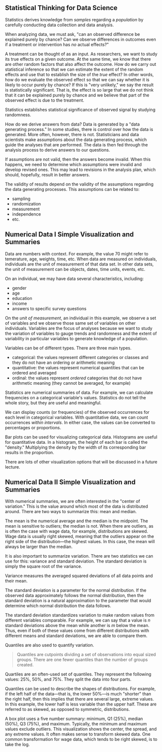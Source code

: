## Statistical Thinking for Data Science

Statistics derives knowledge from *samples* regarding a *population* by
carefully conducting data collection and data analysis.

When analyzing data, we must ask, "can an observed difference be explained
purely by chance? Can we observe differences in outcomes even if a treatment
or intervention has *no* actual effects?"

A treatment can be thought of as an input. As researchers, we want to study its
true effects on a given outcome. At the same time, we know that there are other
random factors that also affect the outcome. How do we carry out statistical
inference so that we can estimate the extent of the random effects and use that
to establish the size of the *true* effect? In other words, how do we evaluate
the observed effect so that we can say whether it is likely to occur purely by
chance? If this is "very unlikely," we say the result is statistically
significant. That is, the effect is so large that we do not think that it can
be explained purely by chance and we believe that part of the observed effect
is due to the treatment.

Statistics establishes statistical significance of observed signal by studying
randomness.

How do we derive answers from data? Data is generated by a "data generating
process." In some studies, there is control over how the data is generated.
More often, however, there is not. Statisticians and data scientists make
assumptions about the data generating process, which guide the analyses that
are performed. The data is then fed through the analysis process to derive
answers to our questions.

If assumptions are not valid, then the answers become invalid. When this
happens, we need to determine which assumptions were invalid and develop
revised ones. This may lead to revisions in the analysis plan, which should,
hopefully, result in better answers.

The validity of results depend on the validity of the assumptions regarding the
data generating processes. This assumptions can be related to:

* sampling
* randomization
* measurement
* independence
* etc.

## Numerical Data I Simple Visualization and Summaries

Data are numbers with context. For example, the value $70$ might refer to
temerature, age, weights, time, etc. When data are measured on individuals,
individuals are the unit of measurement of that data set. In other data sets,
the unit of measurement can be objects, dates, time units, events, etc.

On an individual, we may have data several characteristics, including:

* gender
* age
* education
* income
* answers to specific survey questions

On the *unit of measurement*, an individual in this example, we observe a set
of variables and we observe those same set of variables on other individuals.
Variables are the focus of analyses because we want to study the variation of
variables to gauge trends and randomness and the extent of variability in
particular variables to generate knowledge of a population.

Variables can be of different types. There are three main types.

* categorical: the values represent different categories or classes and they do
  not have an ordering or arithmetic meaning
* quantitative: the values represent numerical quantities that can be ordered
  and averaged
* ordinal: the values represent *ordered* categories that do not have
  arithmetic meaning (they cannot be averaged, for example)

Statistics are numerical summaries of data. For example, we can calculate
frequencies on a categorical variable's values. Statistics do not tell the
whole story, but they are useful and meaningful.

We can display counts (or frequencies) of the observed occurrences for each
level in categorical variables. With quantitative data, we can count
occurrences *within intervals*. In either case, the values can be converted to
percentages or proportions.

Bar plots can be used for visualizing categorical data. Histograms are useful
for quantitative data. In a histogram, the height of each bar is called the
"density." Multiplying the density by the width of its corresponding bar
results in the proportion.

There are lots of other visualization options that will be discussed in a
future lecture.

## Numerical Data II Simple Visualization and Summaries

With numerical summaries, we are often interested in the "center of variation."
This is the value around which most of the data is distributed around. There
are two ways to summarize this: mean and median.

The mean is the numerical average and the median is the midpoint. The mean is
sensitive to outliers; the median is not. When there are outliers, as is often
the case with wage data, for example, distributions are skewed. Wage data is
usually right skewed, meaning that the outliers appear on the right side of
the distribution&mdash;the highest values. In this case, the mean will always
be larger than the median.

It is also important to summarize variation. There are two statistics we can
use for this: variance and standard deviation. The standard deviation is simply
the square root of the variance.

Variance measures the averaged squared deviations of all data points and their
mean.

The standard deviation is a parameter for the normal distribution. If the
observed data approximately follows the normal distribution, then the standard
deviation is a natural approximation to the parameter that would determine
which normal distribution the data follows.

The standard deviation standardizes variation to make random values from
different variables comparable. For example, we can say that a value is $n$
standard deviations above the mean while another is $m$ below the mean. Thus,
even if both of these values come from different distributions with different
means and standard deviations, we are able to compare them.

Quantiles are also used to quantify variation.

>Quantiles are cutpoints dividing a set of observations into equal sized
groups. There are one fewer quantiles than the number of groups created.

Quartiles are an often-used set of quantiles. They represent the following
values: 25%, 50%, and 75%. They split the data into four parts.

Quantiles can be used to describe the shapes of distributions. For example, if
the left half of the data&mdash;that is, the lower 50%&mdash;is much "shorter"
than the right half, then this implies that there are several large, extreme
values. In this example, the lower half is less variable than the upper half.
These are referred to as skewed, as opposed to symmetric, distributions.

A box plot uses a five number summary: minimum, Q1 (25%), median (50%), Q3
(75%), and maximum. Typically, the minimum and maximum values exclude outliers.
This visualization shows the center, the spread, and any extreme values. It
often makes sense to transform skewed data. One common transformation for wage
data, which tends to be right skewed, is to take the log.
